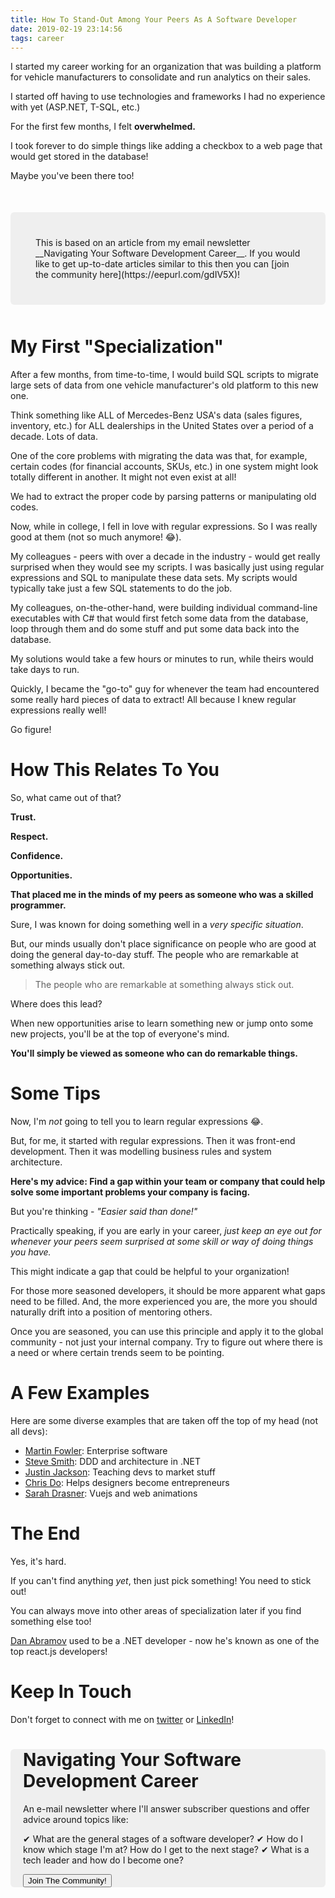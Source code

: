 ```yaml
---
title: How To Stand-Out Among Your Peers As A Software Developer
date: 2019-02-19 23:14:56
tags: career
---
```


I started my career working for an organization that was building a platform for vehicle manufacturers to consolidate and run analytics on their sales.

I started off having to use technologies and frameworks I had no experience with yet (ASP.NET, T-SQL, etc.)

For the first few months, I felt **overwhelmed.**

I took forever to do simple things like adding a checkbox to a web page that would get stored in the database!

Maybe you've been there too!

<!-- more -->

<div style="padding:40px; border-radius:6px; background-color: #efefef; margin-bottom:50px; margin-top:50px">This is based on an article from my email newsletter __Navigating Your Software Development Career__. If you would like to get up-to-date articles similar to this then you can [join the community here](https://eepurl.com/gdIV5X)!
</div>

# My First "Specialization"

After a few months, from time-to-time, I would build SQL scripts to migrate large sets of data from one vehicle manufacturer's old platform to this new one.

Think something like ALL of Mercedes-Benz USA's data (sales figures, inventory, etc.) for ALL dealerships in the United States over a period of a decade. Lots of data.

One of the core problems with migrating the data was that, for example, certain codes (for financial accounts, SKUs, etc.) in one system might look totally different in another. It might not even exist at all!

We had to extract the proper code by parsing patterns or manipulating old codes.

Now, while in college, I fell in love with regular expressions. So I was really good at them (not so much anymore! 😂).

My colleagues - peers with over a decade in the industry - would get really surprised when they would see my scripts. I was basically just using regular expressions and SQL to manipulate these data sets. My scripts would typically take just a few SQL statements to do the job.

My colleagues, on-the-other-hand, were building individual command-line executables with C# that would first fetch some data from the database, loop through them and do some stuff and put some data back into the database.

My solutions would take a few hours or minutes to run, while theirs would take days to run.

Quickly, I became the "go-to" guy for whenever the team had encountered some really hard pieces of data to extract! All because I knew regular expressions really well! 

Go figure!
 
# How This Relates To You

So, what came out of that?

**Trust.**

**Respect.**

**Confidence.**

**Opportunities.**

**That placed me in the minds of my peers as someone who was a skilled programmer.**

Sure, I was known for doing something well in a _very specific situation_.

But, our minds usually don't place significance on people who are good at doing the general day-to-day stuff. The people who are remarkable at something always stick out.

> The people who are remarkable at something always stick out.

Where does this lead?

When new opportunities arise to learn something new or jump onto some new projects, you'll be at the top of everyone's mind.

**You'll simply be viewed as someone who can do remarkable things.**
 
# Some Tips

Now, I'm _not_ going to tell you to learn regular expressions 😂.

But, for me, it started with regular expressions. Then it was front-end development. Then it was modelling business rules and system architecture.

**Here's my advice: Find a gap within your team or company that could help solve some important problems your company is facing.**

But you're thinking - _"Easier said than done!"_

Practically speaking, if you are early in your career, _just keep an eye out for whenever your peers seem surprised at some skill or way of doing things you have._ 

This might indicate a gap that could be helpful to your organization!

For those more seasoned developers, it should be more apparent what gaps need to be filled. And, the more experienced you are, the more you should naturally drift into a position of mentoring others.

Once you are seasoned, you can use this principle and apply it to the global community - not just your internal company. Try to figure out where there is a need or where certain trends seem to be pointing.
 
# A Few Examples

Here are some diverse examples that are taken off the top of my head (not all devs):

- [Martin Fowler](https://martinfowler.com/): Enterprise software
- [Steve Smith](https://ardalis.com/): DDD and architecture in .NET
- [Justin Jackson](https://twitter.com/mijustin): Teaching devs to market stuff
- [Chris Do](https://twitter.com/theChrisDo): Helps designers become entrepreneurs
- [Sarah Drasner](https://twitter.com/sarah_edo): Vuejs and web animations
 
# The End

Yes, it's hard. 

If you can't find anything _yet_, then just pick something! You need to stick out!

You can always move into other areas of specialization later if you find something else too! 

[Dan Abramov](https://twitter.com/dan_abramov) used to be a .NET developer - now he's known as one of the top react.js developers!

# Keep In Touch

Don't forget to connect with me on [twitter](https://twitter.com/jamesmh_dev) or [LinkedIn](https://www.linkedin.com/in/jamesmhickey/)!

<div style="padding:0   20px; border-radius:6px; background-color: #efefef; margin-bottom:50px; margin-top:20px">
    <h1 class="margin-bottom:0"> Navigating Your Software Development Career
</h1>
An e-mail newsletter where I'll answer subscriber questions and offer advice around topics like:

✔ What are the general stages of a software developer?
✔ How do I know which stage I'm at? How do I get to the next stage?
✔ What is a tech leader and how do I become one?

<div class="text-center">
    <a href="http://eepurl.com/gdIV5X">
        <button class="btn btn-sign-up" style="margin-top:0;margin-bottom:0">Join The Community!</button>
    </a>
</div>
</div>